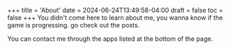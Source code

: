 +++
title = 'About'
date = 2024-06-24T13:49:58-04:00
draft = false
toc = false
+++
You didn't come here to learn about me, you wanna know if the game is progressing.
go check out the posts.

You can contact me through the apps listed at the bottom of the page.